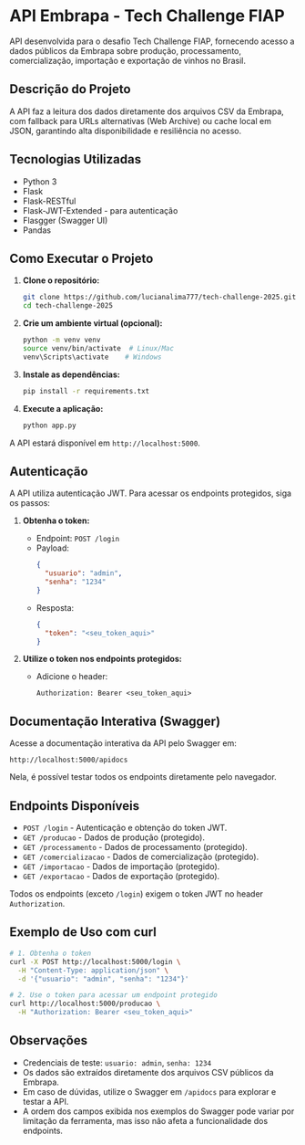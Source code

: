 # API Embrapa - Tech Challenge FIAP

API desenvolvida para o desafio Tech Challenge FIAP, fornecendo acesso a dados públicos da Embrapa sobre produção, processamento, comercialização, importação e exportação de vinhos no Brasil.

## Descrição do Projeto
A API faz a leitura dos dados diretamente dos arquivos CSV da Embrapa, com fallback para URLs alternativas (Web Archive) ou cache local em JSON, garantindo alta disponibilidade e resiliência no acesso.

## Tecnologias Utilizadas
- Python 3
- Flask
- Flask-RESTful
- Flask-JWT-Extended - para autenticação
- Flasgger (Swagger UI)
- Pandas

## Como Executar o Projeto

1. **Clone o repositório:**
   ```bash
   git clone https://github.com/lucianalima777/tech-challenge-2025.git
   cd tech-challenge-2025
   ```

2. **Crie um ambiente virtual (opcional):**
   ```bash
   python -m venv venv
   source venv/bin/activate  # Linux/Mac
   venv\Scripts\activate    # Windows
   ```

3. **Instale as dependências:**
   ```bash
   pip install -r requirements.txt
   ```

4. **Execute a aplicação:**
   ```bash
   python app.py
   ```

A API estará disponível em `http://localhost:5000`.

## Autenticação

A API utiliza autenticação JWT. Para acessar os endpoints protegidos, siga os passos:

1. **Obtenha o token:**
   - Endpoint: `POST /login`
   - Payload:
     ```json
     {
       "usuario": "admin",
       "senha": "1234"
     }
     ```
   - Resposta:
     ```json
     {
       "token": "<seu_token_aqui>"
     }
     ```

2. **Utilize o token nos endpoints protegidos:**
   - Adicione o header:
     ```
     Authorization: Bearer <seu_token_aqui>
     ```

## Documentação Interativa (Swagger)

Acesse a documentação interativa da API pelo Swagger em:

```
http://localhost:5000/apidocs
```

Nela, é possível testar todos os endpoints diretamente pelo navegador.

## Endpoints Disponíveis

- `POST /login` - Autenticação e obtenção do token JWT.
- `GET /producao` - Dados de produção (protegido).
- `GET /processamento` - Dados de processamento (protegido).
- `GET /comercializacao` - Dados de comercialização (protegido).
- `GET /importacao` - Dados de importação (protegido).
- `GET /exportacao` - Dados de exportação (protegido).

Todos os endpoints (exceto `/login`) exigem o token JWT no header `Authorization`.

## Exemplo de Uso com curl

```bash
# 1. Obtenha o token
curl -X POST http://localhost:5000/login \
  -H "Content-Type: application/json" \
  -d '{"usuario": "admin", "senha": "1234"}'

# 2. Use o token para acessar um endpoint protegido
curl http://localhost:5000/producao \
  -H "Authorization: Bearer <seu_token_aqui>"
```

## Observações
- Credenciais de teste: `usuario: admin`, `senha: 1234`
- Os dados são extraídos diretamente dos arquivos CSV públicos da Embrapa.
- Em caso de dúvidas, utilize o Swagger em `/apidocs` para explorar e testar a API. 
- A ordem dos campos exibida nos exemplos do Swagger pode variar por limitação da ferramenta, mas isso não afeta a funcionalidade dos endpoints.
